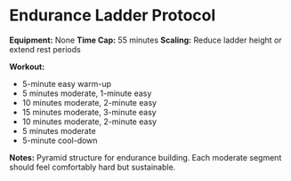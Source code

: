 # Endurance Ladder Protocol

**Equipment:** None
**Time Cap:** 55 minutes
**Scaling:** Reduce ladder height or extend rest periods

**Workout:**
- 5-minute easy warm-up
- 5 minutes moderate, 1-minute easy
- 10 minutes moderate, 2-minute easy
- 15 minutes moderate, 3-minute easy
- 10 minutes moderate, 2-minute easy
- 5 minutes moderate
- 5-minute cool-down

**Notes:**
Pyramid structure for endurance building. Each moderate segment should feel comfortably hard but sustainable.